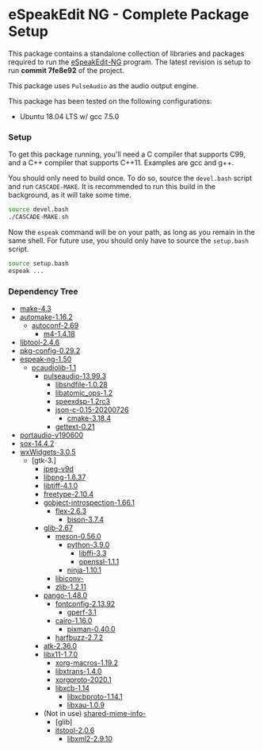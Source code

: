 # eSpeakEdit NG - Complete Package Setup

This package contains a standalone collection of libraries and packages required to run the [eSpeakEdit-NG](https://github.com/valdisvi/espeak-ng-espeakedit) program. The latest revision is setup to run **commit 7fe8e92** of the project.

This package uses `PulseAudio` as the audio output engine.

This package has been tested on the following configurations:
* Ubuntu 18.04 LTS w/ gcc 7.5.0

### Setup

To get this package running, you'll need a C compiler that supports C99, and a C++ compiler that supports C++11. Examples are gcc and g++.

You should only need to build once. To do so, source the `devel.bash` script and run `CASCADE-MAKE`. It is recommended to run this build in the background, as it will take some time.

``` bash
source devel.bash
./CASCADE-MAKE.sh
```

Now the `espeak` command will be on your path, as long as you remain in the same shell. For future use, you should only have to source the `setup.bash` script.

```bash
source setup.bash
espeak ...
```

### Dependency Tree

* [make-4.3](https://www.gnu.org/software/make/)
* [automake-1.16.2](https://www.gnu.org/software/automake/)
    * [autoconf-2.69](https://www.gnu.org/software/autoconf/autoconf.html)
        * [m4-1.4.18](https://www.gnu.org/software/m4/m4.html)
* [libtool-2.4.6](https://www.gnu.org/software/libtool/)
* [pkg-config-0.29.2](https://www.freedesktop.org/wiki/Software/pkg-config/)
* [espeak-ng-1.50](https://github.com/espeak-ng/espeak-ng)
    * [pcaudiolib-1.1](https://github.com/espeak-ng/pcaudiolib/)
        * [pulseaudio-13.99.3](https://www.freedesktop.org/wiki/Software/PulseAudio/Download/)
            * [libsndfile-1.0.28](http://www.mega-nerd.com/libsndfile/)
            * [libatomic_ops-1.2](https://github.com/ivmai/libatomic_ops)
            * [speexdsp-1.2rc3](https://www.speex.org/downloads/)
            * [json-c-0.15-20200726](https://github.com/json-c/json-c)
                * [cmake-3.18.4](https://cmake.org/download/)
            * [gettext-0.21](https://www.gnu.org/software/gettext/)
* [portaudio-v190600](http://portaudio.com/)
* [sox-14.4.2](http://sox.sourceforge.net)
* [wxWidgets-3.0.5](https://www.wxwidgets.org/downloads/)
    * [gtk-3.]
        * [jpeg-v9d](https://ijg.org)
        * [libpng-1.6.37](http://www.libpng.org/pub/png/libpng.html)
        * [libtiff-4.1.0](http://www.simplesystems.org/libtiff/)
        * [freetype-2.10.4](https://freetype.org)
        * [gobject-introspection-1.66.1](https://download.gnome.org/sources/gobject-introspection/)
            * [flex-2.6.3](https://github.com/westes/flex)
                * [bison-3.7.4](http://www.gnu.org/software/bison/)
        * [glib-2.67](https://download.gnome.org/sources/glib/)
            * [meson-0.56.0](https://mesonbuild.com/)
                * [python-3.9.0](https://www.python.org)
                    * [libffi-3.3](https://github.com/libffi/libffi)
                    * [openssl-1.1.1](https://www.openssl.org)
                * [ninja-1.10.1](https://github.com/ninja-build/ninja)
            * [libiconv-](https://www.gnu.org/software/libiconv/)
            * [zlib-1.2.11](https://zlib.net)
        * [pango-1.48.0](https://download.gnome.org/sources/pango/)
            * [fontconfig-2.13.92](https://www.freedesktop.org/wiki/Software/fontconfig/)
                * [gperf-3.1](https://www.gnu.org/software/gperf/)
            * [cairo-1.16.0](https://cairographics.org/download/)
                * [pixman-0.40.0](https://cairographics.org/releases/)
            * [harfbuzz-2.7.2](https://github.com/harfbuzz/harfbuzz)
        * [atk-2.36.0](https://download.gnome.org/sources/atk/)
        * [libx11-1.7.0](https://gitlab.freedesktop.org/xorg/lib/libx11)
            * [xorg-macros-1.19.2](https://gitlab.freedesktop.org/xorg/util/macros)
            * [libxtrans-1.4.0](https://gitlab.freedesktop.org/xorg/lib/libxtrans)
            * [xorgproto-2020.1](https://gitlab.freedesktop.org/xorg/proto/xorgproto)
            * [libxcb-1.14](https://gitlab.freedesktop.org/xorg/lib/libxcb)
                * [libxcbproto-1.14.1](https://gitlab.freedesktop.org/xorg/proto/xcbproto)
                * [libxau-1.0.9](https://gitlab.freedesktop.org/xorg/lib/libxau)
        * (Not in use) [shared-mime-info-](https://gitlab.freedesktop.org/xdg/shared-mime-info/)
            * [glib]
            * [itstool-2.0.6](http://itstool.org)
                * [libxml2-2.9.10](http://www.xmlsoft.org)